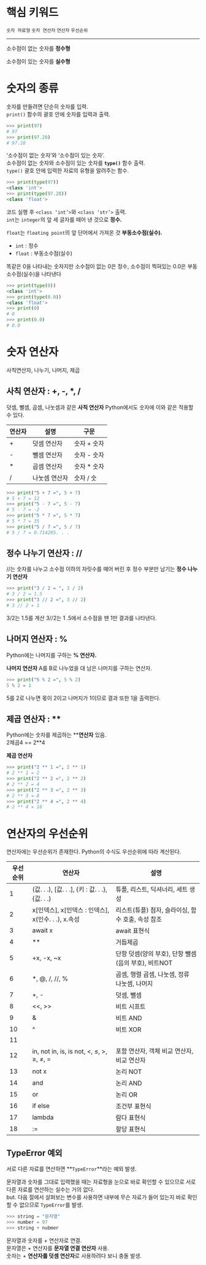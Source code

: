 # **핵심 키워드**

`숫자 자료형`  `숫자 연산자`  `연산자`  `우선순위` 

---

소수점이 없는 숫자를 **정수형**

소수점이 있는 숫자를 **실수형**

# **숫자의 종류**

숫자를 만들려면 단순히 숫자를 입력.  
`print()` 함수의 괄호 안에 숫자를 입력과 출력.  

```python
>>> print(97)
# 97
>>> print(97.28)
# 97.28
```

‘소수점이 없는 숫자’와 ‘소수점이 있는 숫자’.     
소수점이 없는 숫자와 소수점이 있는 숫자를 **`type()`** 함수 출력.   
`type()` 괄호 안에 입력한 자료의 유형을 알려주는 함수.   

```python
>>> print(type(97))
<class 'int'>
>>> print(type(97.28))
<class 'float'>
```

코드 실행 후 `<class ‘int’>`와 `<class ‘str’>` 출력.   
`int`는 `integer`의 앞 세 글자를 떼어 낸 것으로 **정수.**   

`float`는 `floating point`의 앞 단어에서 가져온 것 **부동소수점(실수).**   

- `int` : 정수
- `float` : 부동소수점(실수)

똑같은 0을 나타내는 숫자지만 소수점이 없는 0은 정수, 소수점이 찍혀있는 0.0은 부동소수점(실수)을 나타낸다    

```python
>>> print(type(0))
<class 'int'>
>>> print(type(0.0))
<class 'float'>
>>> print(0)
# 0
>>> print(0.0)
# 0.0
```

# **숫자 연산자**

사칙연산자, 나누기, 나머지, 제곱

## 사칙 연산자 : +, -, *, /

덧셈, 뺄셈, 곱셈, 나눗셈과 같은 **사칙 연산자**
Python에서도 숫자에 이와 같은 적용할 수 있다.

| 연산자 | 설명 | 구문 |
| --- | --- | --- |
| + | 덧셈 연산자 | 숫자 + 숫자 |
| - | 뺄셈 연산자 | 숫자 - 숫자 |
| * | 곱셈 연산자  | 숫자 * 숫자 |
| / | 나눗셈 연산자 | 숫자 / 숫 |

```python
>>> print("5 + 7 =", 5 + 7)
# 5 + 7 = 12
>>> print("5 - 7 =", 5 - 7)
# 5 - 7 = -2
>>> print("5 * 7 =", 5 * 7)
# 5 * 7 = 35
>>> print("5 / 7 =", 5 / 7)
# 5 / 7 = 0.714285. . .
```

## 정수 나누기 연산자 : //

//는 숫자를 나누고 소수점 이하의 자릿수를 떼어 버린 후 정수 부분만 남기는 **정수 나누기 연산자**

```python
>>> print("3 / 2 = ", 3 / 2)
# 3 / 2 = 1.5
>>> print("3 // 2 =", 3 // 2)
# 3 // 2 = 1
```

3/2는 1.5를 계산 3//2는 1 .5에서 소수점을 땐 1만 결과를 나타낸다.

## 나머지 연산자 : %

Python에는 나머지를 구하는 **% 연산자.**   

**나머지 연산자**  A를 B로 나누었을 대 남은 나머지를 구하는 연산자.

```python
>>> print("5 % 2 =", 5 % 2)
5 % 2 = 1
```

5를 2로 나누면 몫이 2이고 나머지가 1이므로 결과 또한 1을 출력한다.

## 제곱 연산자 : **

Python에는 숫자를 제곱하는 ****연산자** 있음.  
2제곱4 == 2**4

**제곱 연산자**

```python
>>> print("2 ** 1 =", 2 ** 1)
# 2 ** 1 = 2
>>> print("2 ** 2 =", 2 ** 2)
# 2 ** 2 = 4
>>> print("2 ** 3 =", 2 ** 3)
# 2 ** 3 = 8
>>> print("2 ** 4 =", 2 ** 4)
# 2 ** 4 = 16
```

# **연산자의 우선순위**

연산자에는 우선순위가 존재한다.
Python의 수식도 우선순위에 따라 계산된다.

| 우선 순위 | 연산자 | 설명 |
| --- | --- | --- |
| 1 | (값. . .), [값. . .], {키 : 값. . .}, {값. . .} | 튜플, 리스트, 딕셔너리, 세트 생성 |
| 2 | x[인덱스], x[인덱스 : 인덱스], x(인수. . .), x.속성 | 리스트(튜플) 첨자, 슬라이싱, 함수 호출, 속성 참조 |
| 3 | await x | await 표현식 |
| 4 | ** | 거듭제곱 |
| 5 | +x, -x, ~x | 단항 덧셈(양의 부호), 단항 뺄셈(음의 부호), 비트NOT |
| 6 | *, @, /, //, % | 곱셈, 행렬 곱셈, 나눗셈, 정류 나눗셈, 나머지 |
| 7 | +, - | 덧셈, 뺄셈 |
| 8 | <<, >> | 비트 시프트 |
| 9 | & | 비트 AND |
| 10 | ^ | 비트 XOR |
| 11 | | | 비트 OR |
| 12 | in, not in, is, is not, <, ≤, >, ≥, ≠, = | 포함 연산자, 객체 비교 연산자, 비교 연산자 |
| 13 | not x | 논리 NOT |
| 14 | and | 논리 AND |
| 15 | or | 논리 OR |
| 16 | if else | 조건부 표현식 |
| 17 | lambda | 람다 표현식 |
| 18 | := | 할당 표현식 |

## TypeError 예외

서로 다른 자료를 연산하면 **`TypeError`**라는 예외 발생.  

문자열과 숫자를 그대로 입력했을 때는 자료형을 눈으로 바로 확인할 수 있으므로 서로 다른 자료를 연산하는 실수는 거의 없다.     
but. 다음 절에서 살펴보는 변수를 사용하면 내부에 무슨 자료가 들어 있는지 바로 확인할 수 없으므로 `TypeError`를 발생.  

```python
>>> string = "문자열"
>>> number = 97
>>> string + nubmer
```

문자열과 숫자를 + 연산자로 연결.  
문자열은 + 연산자를 **문자열 연결 연산자** 사용.  
숫자는 + **연산자를 덧셈 연산자**로 사용하려다 보니 충돌 발생.
